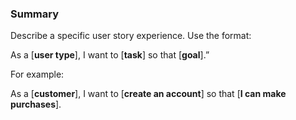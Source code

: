 <!--This is  a template - feel free to delete any and all of it and replace as appropriate-->

### Summary

Describe a specific user story experience. Use the format:

As a [__**user type**__], I want to [__**task**__] so that [__**goal**__].”


For example:

As a [__**customer**__], I want to [__**create an account**__] so that [__**I can make purchases**__].
